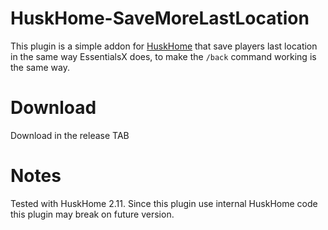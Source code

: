 # HuskHome-SaveMoreLastLocation

This plugin is a simple addon for [HuskHome](https://github.com/WiIIiam278/HuskHomes2) that save players last location in
the same way EssentialsX does, to make the `/back` command working is the same way. 

# Download

Download in the release TAB

# Notes

Tested with HuskHome 2.11. Since this plugin use internal HuskHome code this plugin may break on future version. 